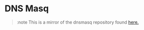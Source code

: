 # DNS Masq
> :note
This is a mirror of the dnsmasq repository found [here.](https://thekelleys.org.uk/gitweb/?p=dnsmasq.git;a=summary)
